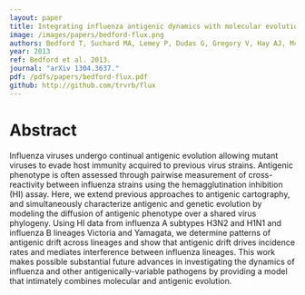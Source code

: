 ```yaml
---
layout: paper
title: Integrating influenza antigenic dynamics with molecular evolution
image: /images/papers/bedford-flux.png
authors: Bedford T, Suchard MA, Lemey P, Dudas G, Gregory V, Hay AJ, McCauley JW, Russell CA, Smith DJ, Rambaut A.
year: 2013
ref: Bedford et al. 2013.
journal: "arXiv 1304.3637."
pdf: /pdfs/papers/bedford-flux.pdf
github: http://github.com/trvrb/flux
---
```


# Abstract

Influenza viruses undergo continual antigenic evolution allowing mutant viruses to evade host immunity acquired to previous virus strains.
Antigenic phenotype is often assessed through pairwise measurement of cross-reactivity between influenza strains using the hemagglutination inhibition (HI) assay.
Here, we extend previous approaches to antigenic cartography, and simultaneously characterize antigenic and genetic evolution by modeling the diffusion of antigenic phenotype over a shared virus phylogeny.
Using HI data from influenza A subtypes H3N2 and H1N1 and influenza B lineages Victoria and Yamagata, we determine patterns of antigenic drift across lineages and show that antigenic drift drives incidence rates and mediates interference between influenza lineages.
This work makes possible substantial future advances in investigating the dynamics of influenza and other antigenically-variable pathogens by providing a model that intimately combines molecular and antigenic evolution.
